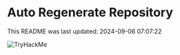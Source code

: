 # Auto Regenerate Repository

This README was last updated: 2024-09-06 07:07:22

 ![TryHackMe](https://tryhackme.com/badge/533634)
